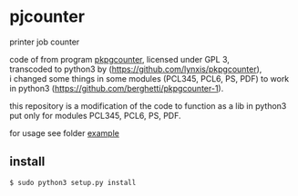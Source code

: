 # pjcounter
printer job counter


code of from program [pkpgcounter](http://www.pykota.com/software/pkpgcounter), licensed under GPL 3, </br>
transcoded to python3 by (https://github.com/lynxis/pkpgcounter), </br>
i changed some things in some modules (PCL345, PCL6, PS, PDF) to work in python3 (https://github.com/berghetti/pkpgcounter-1).

this repository is a modification of the code to function as a lib in python3 </br>
put only for modules PCL345, PCL6, PS, PDF.


for usage see folder [example](https://github.com/berghetti/pjcounter/example)

## install

```$ sudo python3 setup.py install ```
